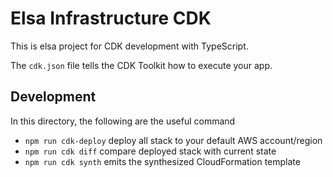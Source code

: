 # Elsa Infrastructure CDK

This is elsa project for CDK development with TypeScript.

The `cdk.json` file tells the CDK Toolkit how to execute your app.

## Development
In this directory, the following are the useful command

* `npm run cdk-deploy`      deploy all stack to your default AWS account/region
* `npm run cdk diff`        compare deployed stack with current state
* `npm run cdk synth`       emits the synthesized CloudFormation template
